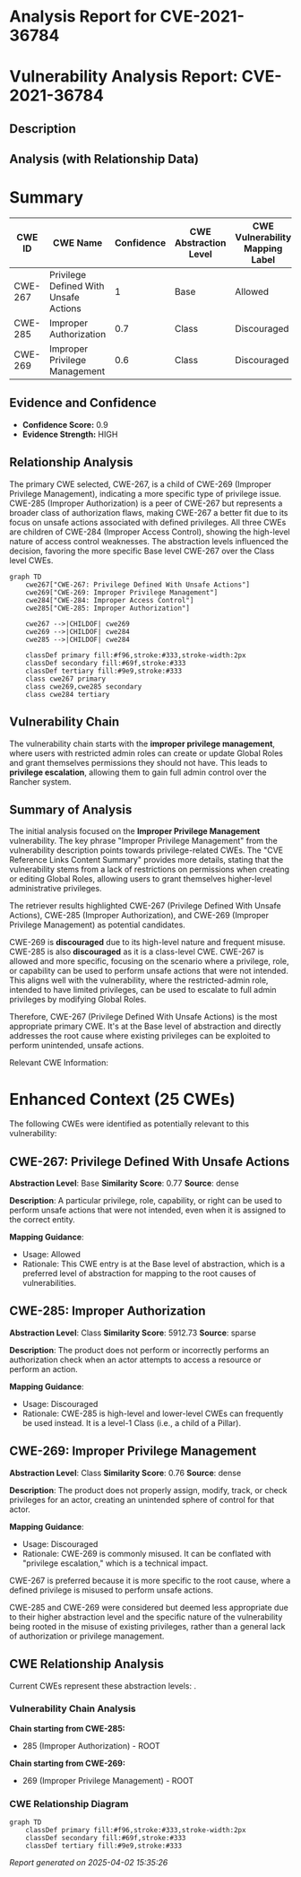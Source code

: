 # Analysis Report for CVE-2021-36784

# Vulnerability Analysis Report: CVE-2021-36784

## Description



## Analysis (with Relationship Data)

# Summary
| CWE ID | CWE Name | Confidence | CWE Abstraction Level | CWE Vulnerability Mapping Label | CWE-Vulnerability Mapping Notes |
|---|---|---|---|---|---|
| CWE-267 | Privilege Defined With Unsafe Actions | 1 | Base | Allowed | Primary CWE |
| CWE-285 | Improper Authorization | 0.7 | Class | Discouraged | Secondary Candidate |
| CWE-269 | Improper Privilege Management | 0.6 | Class | Discouraged | Secondary Candidate |

## Evidence and Confidence

*   **Confidence Score:** 0.9
*   **Evidence Strength:** HIGH

## Relationship Analysis
The primary CWE selected, CWE-267, is a child of CWE-269 (Improper Privilege Management), indicating a more specific type of privilege issue. CWE-285 (Improper Authorization) is a peer of CWE-267 but represents a broader class of authorization flaws, making CWE-267 a better fit due to its focus on unsafe actions associated with defined privileges. All three CWEs are children of CWE-284 (Improper Access Control), showing the high-level nature of access control weaknesses. The abstraction levels influenced the decision, favoring the more specific Base level CWE-267 over the Class level CWEs.

```mermaid
graph TD
    cwe267["CWE-267: Privilege Defined With Unsafe Actions"]
    cwe269["CWE-269: Improper Privilege Management"]
    cwe284["CWE-284: Improper Access Control"]
    cwe285["CWE-285: Improper Authorization"]

    cwe267 -->|CHILDOF| cwe269
    cwe269 -->|CHILDOF| cwe284
    cwe285 -->|CHILDOF| cwe284

    classDef primary fill:#f96,stroke:#333,stroke-width:2px
    classDef secondary fill:#69f,stroke:#333
    classDef tertiary fill:#9e9,stroke:#333
    class cwe267 primary
    class cwe269,cwe285 secondary
    class cwe284 tertiary
```

## Vulnerability Chain
The vulnerability chain starts with the **improper privilege management**, where users with restricted admin roles can create or update Global Roles and grant themselves permissions they should not have. This leads to **privilege escalation**, allowing them to gain full admin control over the Rancher system.

## Summary of Analysis
The initial analysis focused on the **Improper Privilege Management** vulnerability. The key phrase "Improper Privilege Management" from the vulnerability description points towards privilege-related CWEs. The "CVE Reference Links Content Summary" provides more details, stating that the vulnerability stems from a lack of restrictions on permissions when creating or editing Global Roles, allowing users to grant themselves higher-level administrative privileges.

The retriever results highlighted CWE-267 (Privilege Defined With Unsafe Actions), CWE-285 (Improper Authorization), and CWE-269 (Improper Privilege Management) as potential candidates.

CWE-269 is **discouraged** due to its high-level nature and frequent misuse. CWE-285 is also **discouraged** as it is a class-level CWE. CWE-267 is allowed and more specific, focusing on the scenario where a privilege, role, or capability can be used to perform unsafe actions that were not intended. This aligns well with the vulnerability, where the restricted-admin role, intended to have limited privileges, can be used to escalate to full admin privileges by modifying Global Roles.

Therefore, CWE-267 (Privilege Defined With Unsafe Actions) is the most appropriate primary CWE. It's at the Base level of abstraction and directly addresses the root cause where existing privileges can be exploited to perform unintended, unsafe actions.

Relevant CWE Information:

# Enhanced Context (25 CWEs)
The following CWEs were identified as potentially relevant to this vulnerability:

## CWE-267: Privilege Defined With Unsafe Actions
**Abstraction Level**: Base
**Similarity Score**: 0.77
**Source**: dense

**Description**:
A particular privilege, role, capability, or right can be used to perform unsafe actions that were not intended, even when it is assigned to the correct entity.

**Mapping Guidance**:
- Usage: Allowed
- Rationale: This CWE entry is at the Base level of abstraction, which is a preferred level of abstraction for mapping to the root causes of vulnerabilities.

## CWE-285: Improper Authorization
**Abstraction Level**: Class
**Similarity Score**: 5912.73
**Source**: sparse

**Description**:
The product does not perform or incorrectly performs an authorization check when an actor attempts to access a resource or perform an action.

**Mapping Guidance**:
- Usage: Discouraged
- Rationale: CWE-285 is high-level and lower-level CWEs can frequently be used instead. It is a level-1 Class (i.e., a child of a Pillar).

## CWE-269: Improper Privilege Management
**Abstraction Level**: Class
**Similarity Score**: 0.76
**Source**: dense

**Description**:
The product does not properly assign, modify, track, or check privileges for an actor, creating an unintended sphere of control for that actor.

**Mapping Guidance**:
- Usage: Discouraged
- Rationale: CWE-269 is commonly misused. It can be conflated with "privilege escalation," which is a technical impact.

CWE-267 is preferred because it is more specific to the root cause, where a defined privilege is misused to perform unsafe actions.

CWE-285 and CWE-269 were considered but deemed less appropriate due to their higher abstraction level and the specific nature of the vulnerability being rooted in the misuse of existing privileges, rather than a general lack of authorization or privilege management.


## CWE Relationship Analysis

Current CWEs represent these abstraction levels: .


### Vulnerability Chain Analysis

**Chain starting from CWE-285:**
- 285 (Improper Authorization) - ROOT


**Chain starting from CWE-269:**
- 269 (Improper Privilege Management) - ROOT



### CWE Relationship Diagram

```mermaid
graph TD
    classDef primary fill:#f96,stroke:#333,stroke-width:2px
    classDef secondary fill:#69f,stroke:#333
    classDef tertiary fill:#9e9,stroke:#333
```



*Report generated on 2025-04-02 15:35:26*
